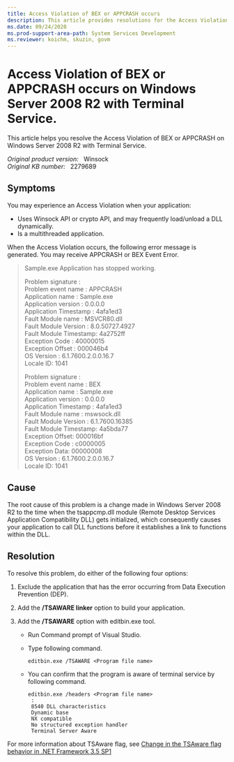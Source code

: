 ```yaml
---
title: Access Violation of BEX or APPCRASH occurs
description: This article provides resolutions for the Access Violation of BEX or APPCRASH on Windows Server 2008 R2 with Terminal Service.
ms.date: 09/24/2020
ms.prod-support-area-path: System Services Development
ms.reviewer: koichm, skuzin, govm
---
```

# Access Violation of BEX or APPCRASH occurs on Windows Server 2008 R2 with Terminal Service.

This article helps you resolve the Access Violation of BEX or APPCRASH on Windows Server 2008 R2 with Terminal Service.

_Original product version:_ &nbsp; Winsock  
_Original KB number:_ &nbsp; 2279689

## Symptoms

You may experience an Access Violation when your application:

- Uses Winsock API or crypto API, and may frequently load/unload a DLL dynamically.
- Is a multithreaded application.

When the Access Violation occurs, the following error message is generated. You may receive APPCRASH or BEX Event Error.

> Sample.exe Application has stopped working.  
>  
>Problem signature :  
Problem event name : APPCRASH  
Application name : Sample.exe  
Application version : 0.0.0.0  
Application Timestamp : 4afa1ed3  
Fault Module name : MSVCR80.dll  
Fault Module Version : 8.0.50727.4927  
Fault Module Timestamp: 4a2752ff  
Exception Code : 40000015  
Exception Offset : 000046b4  
OS Version : 6.1.7600.2.0.0.16.7  
Locale ID: 1041  
>
> Problem signature :  
Problem event name : BEX  
Application name : Sample.exe  
Application version : 0.0.0.0  
Application Timestamp : 4afa1ed3  
Fault Module name : mswsock.dll  
Fault Module Version : 6.1.7600.16385  
Fault Module Timestamp: 4a5bda77  
Exception Offset: 000016bf  
Exception Code : c0000005  
Exception Data: 00000008  
OS Version : 6.1.7600.2.0.0.16.7  
Locale ID: 1041  

## Cause

The root cause of this problem is a change made in Windows Server 2008 R2 to the time when the tsappcmp.dll module (Remote Desktop Services Application Compatibility DLL) gets initialized, which consequently causes your application to call DLL functions before it establishes a link to functions within the DLL.

## Resolution

To resolve this problem, do either of the following four options:

1. Exclude the application that has the error occurring from Data Execution Prevention (DEP).

2. Add the **/TSAWARE linker** option to build your application.

3. Add the **/TSAWARE** option with editbin.exe tool.

   - Run Command prompt of Visual Studio.
   - Type following command.

        ```console
        editbin.exe /TSAWARE <Program file name>
        ```

   - You can confirm that the program is aware of terminal service by following command.

        ```console
        editbin.exe /headers <Program file name>
         :
         8540 DLL characteristics
         Dynamic base
         NX compatible
         No structured exception handler
         Terminal Server Aware
        ```

For more information about TSAware flag, see [Change in the TSAware flag behavior in .NET Framework 3.5 SP1](/troubleshoot/dotnet/framework/change-tsaware)
